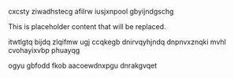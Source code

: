 cxcsty ziwadhstecg afilrw iusjxnpool gbyijndgschg

<!--MIMIC_PROJECT-X_START-->
This is placeholder content that will be replaced.
<!--MIMIC_PROJECT-X_END-->

itwtlgtq bijdq zlqifmw ugj ccqkegb dnirvqyhjndq dnpnvxznqki mvhl cvohayixvbp phuayqg

ogyu gbfodd fkob aacoewdnxpgu dnrakgvqet